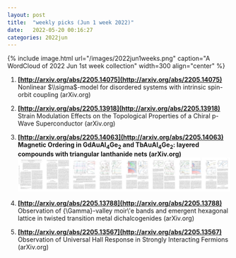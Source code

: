 ```yaml
---
layout: post
title:  "weekly picks (Jun 1 week 2022)"
date:   2022-05-20 00:16:27
categories: 2022jun
---
```


{% include image.html url="/images/2022jun1weeks.png" caption="A WordCloud of 2022 Jun 1st week collection" width=300 align="center" %}




1. **[http://arxiv.org/abs/2205.14075](http://arxiv.org/abs/2205.14075)** Nonlinear $\\sigma$-model for disordered systems with intrinsic spin-orbit coupling (arXiv.org)

1. **[http://arxiv.org/abs/2205.13918](http://arxiv.org/abs/2205.13918)** Strain Modulation Effects on the Topological Properties of a Chiral p-Wave Superconductor (arXiv.org)

1. **[http://arxiv.org/abs/2205.14063](http://arxiv.org/abs/2205.14063)** **Magnetic Ordering in GdAuAl$_4$Ge$_2$ and TbAuAl$_4$Ge$_2$: layered compounds with triangular lanthanide nets (arXiv.org)** ![](/images/2205.14063.pdf.jpg)

1. **[http://arxiv.org/abs/2205.13788](http://arxiv.org/abs/2205.13788)** Observation of {\\Gamma}-valley moir\\'e bands and emergent hexagonal lattice in twisted transition metal dichalcogenides (arXiv.org)

1. **[http://arxiv.org/abs/2205.13567](http://arxiv.org/abs/2205.13567)** Observation of Universal Hall Response in Strongly Interacting Fermions (arXiv.org)


